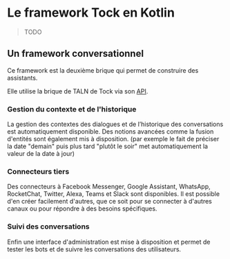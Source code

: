 # Le framework Tock en Kotlin

> TODO

## Un framework conversationnel 

Ce framework est la deuxième brique qui permet de construire des assistants.

Elle utilise la brique de TALN de Tock via son [API](../api/).

### Gestion du contexte et de l'historique 
La gestion des contextes des dialogues et de l’historique des conversations est automatiquement disponible. 
Des notions avancées comme la fusion d'entités sont également mis à disposition.
(par exemple le fait de préciser la date "demain" puis plus tard "plutôt le soir" met automatiquement la valeur de la date à jour)

### Connecteurs tiers
Des connecteurs à Facebook Messenger, Google Assistant, WhatsApp, RocketChat, Twitter, Alexa, Teams et Slack sont disponibles. 
Il est possible d'en créer facilement d'autres, que ce soit pour se connecter à d'autres canaux ou pour répondre à des besoins spécifiques.

### Suivi des conversations
Enfin une interface d'administration est mise à disposition et permet de tester les bots et de suivre les conversations des utilisateurs. 
